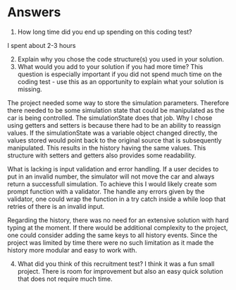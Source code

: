 # Answers

1. How long time did you end up spending on this coding test?

I spent about 2-3 hours

2. Explain why you chose the code structure(s) you used in your solution. 
3. What would you add to your solution if you had more time? This question is especially important if you did not spend much time on the coding test - use this as an opportunity to explain what your solution is missing.

The project needed some way to store the simulation parameters. Therefore there needed to be some simulation state that could be manipulated as the car is being controlled. The simulationState does that job. Why I chose using getters and setters is because there had to be an ability to reassign values. If the simulationState was a variable object changed directly, the values stored would point back to the original source that is subsequently manipulated. This results in the history having the same values. This structure with setters and getters also provides some readability.

What is lacking is input validation and error handling. If a user decides to put in an invalid number, the simulator will not move the car and always return a successfull simulation. To achieve this I would likely create som prompt function with a validator. The handle any errors given by the validator, one could wrap the function in a try catch inside a while loop that retries of there is an invalid input.

Regarding the history, there was no need for an extensive solution with hard typing at the moment. If there would be additional complexity to the project, one could consider adding the same keys to all history events. Since the project was limited by time there were no such limitation as it made the history more modular and easy to work with.

4. What did you think of this recruitment test?
I think it was a fun small project. There is room for improvement but also an easy quick solution that does not require much time.
